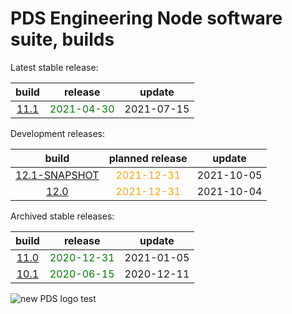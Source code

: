 
PDS Engineering Node software suite, builds
===========================================


Latest stable release:  

|build|release|update|
| :---: | :---: | :---: |
|[11.1](./11.1)|<span style="color:green">2021-04-30</span>|2021-07-15|
  


Development releases:  

|build|planned release|update|
| :---: | :---: | :---: |
|[12.1-SNAPSHOT](./12.1-SNAPSHOT)|<span style="color:orange">2021-12-31</span>|2021-10-05|
|[12.0](./12.0)|<span style="color:orange">2021-12-31</span>|2021-10-04|
  


Archived stable releases:  

|build|release|update|
| :---: | :---: | :---: |
|[11.0](./11.0)|<span style="color:green">2020-12-31</span>|2021-01-05|
|[10.1](./10.1)|<span style="color:green">2020-06-15</span>|2020-12-11|
  
![new PDS logo test](https://nasa-pds.github.io/pdsen-corral/images/logo.png)